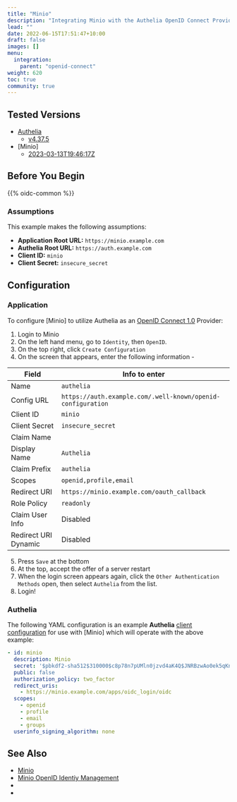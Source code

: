 ```yaml
---
title: "Minio"
description: "Integrating Minio with the Authelia OpenID Connect Provider."
lead: ""
date: 2022-06-15T17:51:47+10:00
draft: false
images: []
menu:
  integration:
    parent: "openid-connect"
weight: 620
toc: true
community: true
---
```


## Tested Versions

* [Authelia]
  * [v4.37.5](https://github.com/authelia/authelia/releases/tag/v4.37.5)
* [Minio]
  * [2023-03-13T19:46:17Z](https://github.com/minio/minio/releases/tag/RELEASE.2023-03-13T19-46-17Z)

## Before You Begin

{{% oidc-common %}}

### Assumptions

This example makes the following assumptions:

* __Application Root URL:__ `https://minio.example.com`
* __Authelia Root URL:__ `https://auth.example.com`
* __Client ID:__ `minio`
* __Client Secret:__ `insecure_secret`

## Configuration

### Application

To configure [Minio] to utilize Authelia as an [OpenID Connect 1.0] Provider:

1. Login to Minio
2. On the left hand menu, go to `Identity`, then `OpenID`.
3. On the top right, click `Create Configuration`
4. On the screen that appears, enter the following information  - 

| Field | Info to enter |
| ----- | ----- | 
| Name | `authelia` |
| Config URL | `https://auth.example.com/.well-known/openid-configuration` |
| Client ID | `minio` |
| Client Secret | `insecure_secret` |
| Claim Name | <blank> |
| Display Name | `Authelia` |
| Claim Prefix | `authelia` |
| Scopes | `openid,profile,email` |
| Redirect URI | `https://minio.example.com/oauth_callback` |
| Role Policy | `readonly` |
| Claim User Info | Disabled |
| Redirect URI Dynamic | Disabled |

5. Press `Save` at the bottom
6. At the top, accept the offer of a server restart
7. When the login screen appears again, click the `Other Authentication Methods` open, then select `Authelia` from the list.
8. Login!

  
### Authelia

The following YAML configuration is an example __Authelia__
[client configuration](../../../configuration/identity-providers/open-id-connect.md#clients) for use with [Minio]
which will operate with the above example:

```yaml
- id: minio
  description: Minio
  secret: '$pbkdf2-sha512$310000$c8p78n7pUMln0jzvd4aK4Q$JNRBzwAo0ek5qKn50cFzzvE9RXV88h1wJn5KGiHrD0YKtZaR/nCb2CJPOsKaPK0hjf.9yHxzQGZziziccp6Yng'  # The digest of 'insecure_secret'.
  public: false
  authorization_policy: two_factor
  redirect_uris:
    - https://minio.example.com/apps/oidc_login/oidc
  scopes:
    - openid
    - profile
    - email
    - groups
  userinfo_signing_algorithm: none
```

## See Also

- [Minio](https://minio.com/) 
- [Minio OpenID Identiy Management](https://min.io/docs/minio/linux/reference/minio-server/minio-server.html#minio-server-envvar-external-identity-management-openid)
- [Authelia]: https://www.authelia.com
- [OpenID Connect 1.0]: ../../openid-connect/introduction.md 
